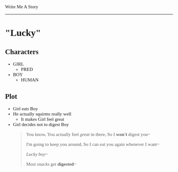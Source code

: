 <style>
    body {
        font-size: 15px;
        font-family: verdana;
    };
</style>

Write Me A Story
****************
"Lucky"
=======

Characters
----------
- GIRL
    - PRED
- BOY
    - HUMAN

Plot
----
- Girl eats Boy
- He actually squirms really well
    - It makes Girl feel great
- Girl decides not to digest Boy
    > You know,
    You actually feel _great_ in there,
    So I __won't__ digest you\~
    >
    > I'm going to keep you around,
    So I can eat you again whenever I want\~
    >
    > _Lucky boy\~_
    >
    > Most _snacks_ get __digested__\~